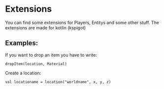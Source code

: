 # Extensions
You can find some extensions for Players, Entitys and some other stuff.
The extensions are made for kotlin (kspigot)

## Examples:
If you want to drop an item you have to write:

`
dropItem(location, Material)
`


Create a location:

`
val locationame = location("worldname", x, y, z)
`
